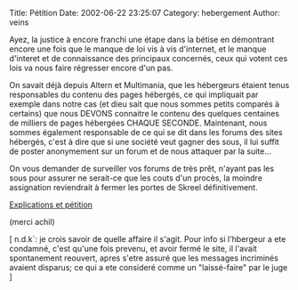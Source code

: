 Title: Pétition
Date: 2002-06-22 23:25:07
Category: hebergement
Author: veins

Ayez, la justice à encore franchi une étape dans la bétise en démontrant encore une fois que le manque de loi vis à vis d'internet, et le manque d'interet et de connaissance des principaux concernés, ceux qui votent ces lois va nous faire régresser encore d'un pas.

On savait déjà depuis Altern et Multimania, que les hébergeurs étaient tenus responsables du contenu des pages hébergés, ce qui impliquait par exemple dans notre cas (et dieu sait que nous sommes petits comparés à certains) que nous DEVONS connaitre le contenu des quelques centaines de milliers de pages hébergées CHAQUE SECONDE.
Maintenant, nous sommes également responsable de ce qui se dit dans les forums des sites hébergés, c'est à dire que si une société veut gagner des sous, il lui suffit de poster anonymement sur un forum et de nous attaquer par la suite...

On vous demander de surveiller vos forums de très prêt, n'ayant pas les sous pour assurer ne serait-ce que les couts d'un procès, la moindre assignation reviendrait à fermer les portes de Skreel définitivement.

[Explications et pétition](http://opserpir.free.fr/petitionF.html)

(merci achil)

[ n.d.k`: je crois savoir de quelle affaire il s'agit. Pour info si l'hbergeur a ete condamné, c'est qu'une fois prevenu, et avoir fermé le site, il l'avait spontanement reouvert, apres s'etre assuré que les messages incriminés avaient disparus; ce qui a ete consideré comme un "laissé-faire" par le juge ]